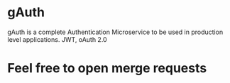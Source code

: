 # gAuth
gAuth is a complete Authentication Microservice to be used in production level applications.
JWT, oAuth 2.0
# Feel free to open merge requests